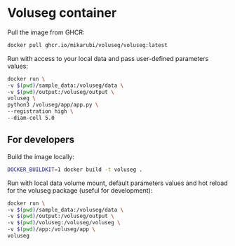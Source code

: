 # Voluseg container

Pull the image from GHCR:
```bash
docker pull ghcr.io/mikarubi/voluseg/voluseg:latest
```

Run with access to your local data and pass user-defined parameters values:
```bash
docker run \
-v $(pwd)/sample_data:/voluseg/data \
-v $(pwd)/output:/voluseg/output \
voluseg \
python3 /voluseg/app/app.py \
--registration high \
--diam-cell 5.0
```

## For developers

Build the image locally:
```bash
DOCKER_BUILDKIT=1 docker build -t voluseg .
```

Run with local data volume mount, default parameters values and hot reload for the voluseg package (useful for development):
```bash
docker run \
-v $(pwd)/sample_data:/voluseg/data \
-v $(pwd)/output:/voluseg/output \
-v $(pwd)/voluseg:/voluseg/voluseg \
-v $(pwd)/app:/voluseg/app \
voluseg
```